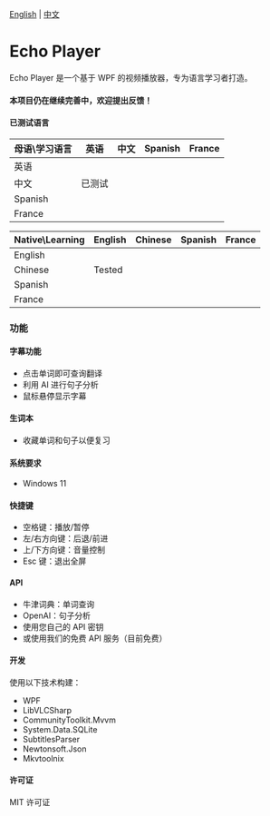 [English](README.md) | [中文](README.zh.md) 

# Echo Player

Echo Player 是一个基于 WPF 的视频播放器，专为语言学习者打造。

#### 本项目仍在继续完善中，欢迎提出反馈！

#### 已测试语言
| 母语\学习语言  | 英语       | 中文       | Spanish |France |
|:---------|------------|------------|------------|------------|
| 英语       |            |            |            |             |
| 中文       | 已测试     |            |          |             |
| Spanish   |        |            |             |             |
| France   |        |            |             |             |



| Native\Learning  | English   | Chinese | Spanish |France |
|:---------|------------|------------|------------|------------|
| English   |        |            |             |             |
| Chinese  | Tested|            |             |             |
| Spanish   |        |            |             |             |
| France   |        |            |             |             |

### 功能
#### 字幕功能
- 点击单词即可查询翻译
- 利用 AI 进行句子分析
- 鼠标悬停显示字幕

#### 生词本
- 收藏单词和句子以便复习

#### 系统要求
- Windows 11

#### 快捷键
- 空格键：播放/暂停
- 左/右方向键：后退/前进
- 上/下方向键：音量控制
- Esc 键：退出全屏

#### API
- 牛津词典：单词查询
- OpenAI：句子分析
- 使用您自己的 API 密钥
- 或使用我们的免费 API 服务（目前免费）

#### 开发
使用以下技术构建：
- WPF  
- LibVLCSharp  
- CommunityToolkit.Mvvm  
- System.Data.SQLite  
- SubtitlesParser  
- Newtonsoft.Json  
- Mkvtoolnix  

#### 许可证
MIT 许可证